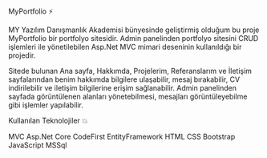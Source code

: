 MyPortfolio ⚡

MY Yazılım Danışmanlık Akademisi bünyesinde geliştirmiş olduğum bu proje MyPortfolio bir portfolyo sitesidir. Admin panelinden portfolyo sitesini CRUD işlemleri ile yönetilebilen Asp.Net MVC mimari deseninin kullanıldığı bir projedir.

Sitede bulunan Ana sayfa, Hakkımda, Projelerim, Referanslarım ve İletişim sayfalarından benim hakkımda bilgilere ulaşabilir, mesaj bırakabilir, CV indirilebilir ve iletişim bilgilerine erişim sağlanabilir. Admin panelinden sayfada görüntülenen alanları yönetebilmesi, mesajları görüntüleyebilme gibi işlemler yapılabilir. 

Kullanılan Teknolojiler 💥

MVC
Asp.Net Core
CodeFirst
EntityFramework
HTML
CSS
Bootstrap
JavaScript
MSSql
